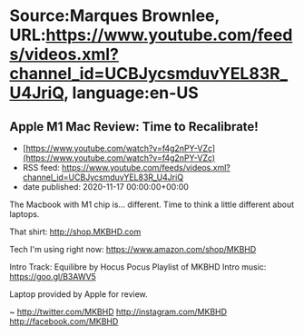 # Source:Marques Brownlee, URL:https://www.youtube.com/feeds/videos.xml?channel_id=UCBJycsmduvYEL83R_U4JriQ, language:en-US

## Apple M1 Mac Review: Time to Recalibrate!
 - [https://www.youtube.com/watch?v=f4g2nPY-VZc](https://www.youtube.com/watch?v=f4g2nPY-VZc)
 - RSS feed: https://www.youtube.com/feeds/videos.xml?channel_id=UCBJycsmduvYEL83R_U4JriQ
 - date published: 2020-11-17 00:00:00+00:00

The Macbook with M1 chip is... different. Time to think a little different about laptops.

That shirt: http://shop.MKBHD.com

Tech I'm using right now: https://www.amazon.com/shop/MKBHD

Intro Track: Equilibre by Hocus Pocus
Playlist of MKBHD Intro music: https://goo.gl/B3AWV5

Laptop provided by Apple for review.

~
http://twitter.com/MKBHD
http://instagram.com/MKBHD
http://facebook.com/MKBHD

